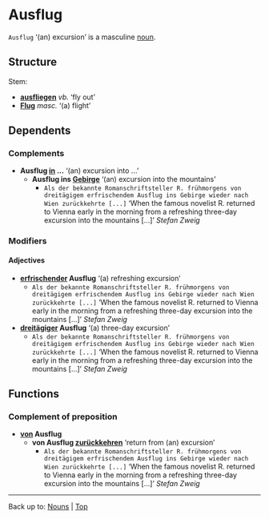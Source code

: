# Ausflug

`Ausflug` ‘(an) excursion’ is a masculine [noun](../../index.md).

## Structure

Stem:
- **[ausfliegen](../../../verbs/a/au/ausfliegen.md)** *vb.* ‘fly out’
- **[Flug](../../f/fl/Flug.md)** *masc.* ‘(a) flight’

## Dependents

### Complements

- **Ausflug [in](../../../prepositions/in.md) ...** ‘(an) excursion into ...’
  - **Ausflug ins [Gebirge](../../g/ge/Gebirge.md)** ‘(an) excursion into the mountains’
    - `Als der bekannte Romanschriftsteller R. frühmorgens von dreitägigem erfrischendem Ausflug ins Gebirge wieder nach Wien zurückkehrte [...]` ‘When the famous novelist R. returned to Vienna early in the morning from a refreshing three-day excursion into the mountains [...]’ *Stefan Zweig*

### Modifiers

#### Adjectives

- **[erfrischender](../../../adjectives/e/er/erfrischend.md) Ausflug** ‘(a) refreshing excursion’
  - `Als der bekannte Romanschriftsteller R. frühmorgens von dreitägigem erfrischendem Ausflug ins Gebirge wieder nach Wien zurückkehrte [...]` ‘When the famous novelist R. returned to Vienna early in the morning from a refreshing three-day excursion into the mountains [...]’ *Stefan Zweig*
- **[dreitägiger](../../../adjectives/d/dr/dreitaegig.md) Ausflug** ‘(a) three-day excursion’ 
  - `Als der bekannte Romanschriftsteller R. frühmorgens von dreitägigem erfrischendem Ausflug ins Gebirge wieder nach Wien zurückkehrte [...]` ‘When the famous novelist R. returned to Vienna early in the morning from a refreshing three-day excursion into the mountains [...]’ *Stefan Zweig*
  
## Functions

### Complement of preposition

- **[von](../../../prepositions/von.md) Ausflug**
  - **von Ausflug [zurückkehren](../../../verbs/z/zu/zurueckkehren.md)** ‘return from (an) excursion’
    - `Als der bekannte Romanschriftsteller R. frühmorgens von dreitägigem erfrischendem Ausflug ins Gebirge wieder nach Wien zurückkehrte [...]` ‘When the famous novelist R. returned to Vienna early in the morning from a refreshing three-day excursion into the mountains [...]’ *Stefan Zweig*

----

Back up to: [Nouns](../../index.md) | [Top](../../../index.md)
